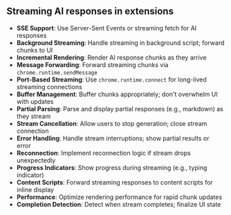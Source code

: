 ## Streaming AI responses in extensions

- **SSE Support**: Use Server-Sent Events or streaming fetch for AI responses
- **Background Streaming**: Handle streaming in background script; forward chunks to UI
- **Incremental Rendering**: Render AI response chunks as they arrive
- **Message Forwarding**: Forward streaming chunks via `chrome.runtime.sendMessage`
- **Port-Based Streaming**: Use `chrome.runtime.connect` for long-lived streaming connections
- **Buffer Management**: Buffer chunks appropriately; don't overwhelm UI with updates
- **Partial Parsing**: Parse and display partial responses (e.g., markdown) as they stream
- **Stream Cancellation**: Allow users to stop generation; close stream connection
- **Error Handling**: Handle stream interruptions; show partial results or error
- **Reconnection**: Implement reconnection logic if stream drops unexpectedly
- **Progress Indicators**: Show progress during streaming (e.g., typing indicator)
- **Content Scripts**: Forward streaming responses to content scripts for inline display
- **Performance**: Optimize rendering performance for rapid chunk updates
- **Completion Detection**: Detect when stream completes; finalize UI state
